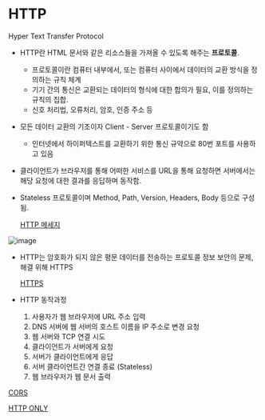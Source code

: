 # HTTP

Hyper Text Transfer Protocol

- HTTP란 HTML 문서와 같은 리소스들을 가져올 수 있도록 해주는 **프로토콜**.
    - 프로토콜이란 컴퓨터 내부에서, 또는 컴퓨터 사이에서 데이터의 교환 방식을 정의하는 규칙 체계
    - 기기 간의 통신은 교환되는 데이터의 형식에 대한 합의가 필요, 이를 정의하는 규칙의 집합.
    - 신호 처리법, 오류처리, 암호, 인증 주소 등
- 모든 데이터 교환의 기초이자 Client - Server 프로토콜이기도 함
    - 인터넷에서 하이퍼텍스트를 교환하기 위한 통신 규약으로 80번 포트를 사용하고 있음
- 클라이언트가 브라우저를 통해 어떠한 서비스를 URL을 통해 요청하면 서버에서는 해당 요청에 대한 결과를 응답하며 동작함.
- Stateless 프로토콜이며 Method, Path, Version, Headers, Body 등으로 구성됨.
    
    [HTTP 메세지](https://www.notion.so/HTTP-df4f89ba7f064ffd90398cc7c916ff8d)
    

![image](https://user-images.githubusercontent.com/102154146/215053060-a4284b1a-0fc5-47ea-9ca1-d11ecfb0aea8.png)

- HTTP는 암호화가 되지 않은 평문 데이터를 전송하는 프로토콜 정보 보안의 문제, 해결 위해 HTTPS
    
    [HTTPS](https://www.notion.so/HTTPS-609d3bb32b2b4713a447413b9a4b07e7)
    
- HTTP 동작과정
    1. 사용자가 웹 브라우저에 URL 주소 입력
    2. DNS 서버에 웹 서버의 호스트 이름을 IP 주소로 변경 요청
    3. 웹 서버와 TCP 연결 시도
    4. 클라이언트가 서버에게 요청
    5. 서버가 클라이언트에게 응답
    6. 서버 클라이언트간 연결 종료 (Stateless)
    7. 웹 브라우저가 웹 문서 출력

[CORS](https://www.notion.so/CORS-cbf3b6fa3b974990a3ed3f70872e8b0f)

[HTTP ONLY](https://www.notion.so/HTTP-ONLY-f8e4bc19bb2e4711a9fb96f194a3b494)
